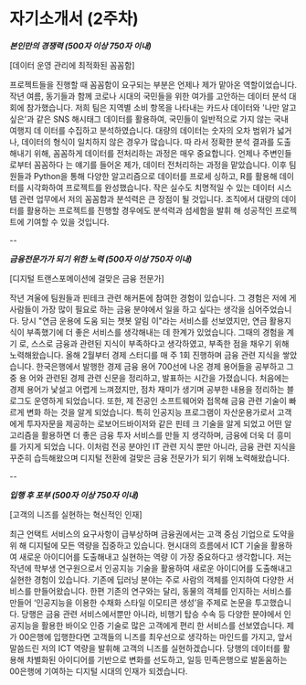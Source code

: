 # 자기소개서 (2주차)

***본인만의 경쟁력 (500자 이상 750자 이내)***

[데이터 운영 관리에 최적화된 꼼꼼함] 

프로젝트들을 진행할 때 꼼꼼함이 요구되는 부분은 언제나 제가 맡아온 역할이었습니다. 작년 여름, 동기들과 함께 코로나 시대의 국민들을 위한 여가를 고안하는 데이터 분석 대회에 참가했습니다. 저희 팀은 지역별 소비 항목을 나타내는 카드사 데이터와 '나만 알고 싶은'과 같은 SNS 해시태그 데이터를 활용하여, 국민들이 일반적으로 가지 않는 국내 여행지 데 이터를 수집하고 분석하였습니다. 대량의 데이터는 숫자의 오차 범위가 넓거나, 데이터의 형식이 일치하지 않은 경우가 많습니다. 따 라서 정확한 분석 결과를 도출해내기 위해, 꼼꼼하게 데이터를 전처리하는 과정은 매우 중요합니다. 언제나 주변인들로부터 꼼꼼하다 는 얘기를 들어온 제가, 데이터 전처리하는 과정을 맡았습니다. 이후 팀원들과 Python을 통해 다양한 알고리즘으로 데이터를 프로세 싱하고, R를 활용해 데이터를 시각화하여 프로젝트를 완성했습니다. 작은 실수도 치명적일 수 있는 데이터 시스템 관련 업무에서 저의 꼼꼼함과 분석력은 큰 장점이 될 것입니다. 조직에서 대량의 데이터를 활용하는 프로젝트를 진행할 경우에도 분석력과 섬세함을 발휘 해 성공적인 프로젝트에 기여할 수 있을 것입니다.

  --
 
***금융전문가가 되기 위한 노력 (500자 이상 750자 이내)***

[디지털 트랜스포메이션에 걸맞은 금융 전문가] 

작년 겨울에 팀원들과 핀테크 관련 해커톤에 참여한 경험이 있습니다. 그 경험은 저에 게 사람들이 가장 많이 필요로 하는 금융 분야에서 일을 하고 싶다는 생각을 심어주었습니다. 당시 "연금 운용에 도움 되는 챗봇 알림 이"라는 서비스를 선보였지만, 연금 활용지식이 부족했기에 더 좋은 서비스를 생각해내는 데 한계가 있었습니다. 그때의 경험을 계기 로, 스스로 금융과 관련된 지식이 부족하다고 생각하였고, 부족한 점을 채우기 위해 노력해왔습니다. 올해 2월부터 경제 스터디를 매 주 1회 진행하며 금융 관련 지식을 쌓았습니다. 한국은행에서 발행한 경제 금융 용어 700선에 나온 경제 용어들을 공부하고 그 중 용 어와 관련된 경제 관련 신문을 정리하고, 발표하는 시간을 가졌습니다. 처음에는 경제 용어가 낯설고 어렵게 느껴졌지만, 점차 재미가 생기며 공부한 내용을 정리하는 블로그도 운영하게 되었습니다. 또한, 제 전공인 소프트웨어와 접목해 금융 관련 기술이 빠르게 변화 하는 것을 알게 되었습니다. 특히 인공지능 프로그램이 자산운용가로서 고객에게 투자자문을 제공하는 로보어드바이저와 같은 핀테 크 기술을 알게 되었고 어떤 알고리즘을 활용하면 더 좋은 금융 투자 서비스를 만들 지 생각하며, 금융에 더욱 더 흥미를 가지게 되었습 니다. 이처럼 전공 분야인 IT 관련 지식 뿐만 아니라, 금융 관련 지식을 꾸준히 습득해왔으며 디지털 전환에 걸맞은 금융 전문가가 되기 위해 노력해왔습니다.

  --

***입행 후 포부 (500자 이상 750자 이내)***

[고객의 니즈를 실현하는 혁신적인 인재] 

최근 언택트 서비스의 요구사항이 급부상하며 금융권에서는 고객 중심 기업으로 도약을 위 해 디지털에 모든 역량을 집중하고 있습니다. 현시대의 흐름에서 ICT 기술을 활용하여 새로운 아이디어를 도출해내고 실현하는 역량 이 가장 중요하다고 생각합니다. 저는 작년에 학부생 연구원으로서 인공지능 기술을 활용하여 새로운 아이디어를 도출해내고 실현한 경험이 있습니다. 기존에 딥러닝 분야는 주로 사람의 객체를 인지하여 다양한 서비스를 만들어왔습니다. 한편 기존의 연구와는 달리, 동물의 객체를 인지하는 서비스를 만들어 ‘인공지능을 이용한 수채화 스타일 이모티콘 생성’을 주제로 논문을 투고했습니다. 당행은 금융 관련 서비스에서뿐만 아니라, 비행기 탑승 수속 등 다양한 분야에서 인공지능을 활용한 바이오 인증 기술로 많은 고객에게 편리 한 서비스를 선보였습니다. 제가 00은행에 입행한다면 고객들의 니즈를 최우선으로 생각하는 마인드를 가지고, 앞서 말씀드린 저의 ICT 역량을 발휘해 고객의 니즈를 실현하겠습니다. 당행의 데이터를 활용해 차별화된 아이디어를 기반으로 변화를 선도하고, 일등 민족은행으로 발돋움하는 00은행에 기여하는 디지털 시대의 인재가 되겠습니다.
